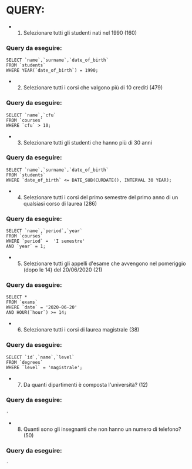 # QUERY:

- 1.  Selezionare tutti gli studenti nati nel 1990 (160)

### Query da eseguire:

    SELECT `name`,`surname`,`date_of_birth`
    FROM `students`
    WHERE YEAR(`date_of_birth`) = 1990;

- 2.  Selezionare tutti i corsi che valgono più di 10 crediti (479)

### Query da eseguire:

    SELECT `name`,`cfu`
    FROM `courses`
    WHERE `cfu` > 10;

- 3. Selezionare tutti gli studenti che hanno più di 30 anni

### Query da eseguire:

    SELECT `name`,`surname`,`date_of_birth`
    FROM `students`
    WHERE `date_of_birth` <= DATE_SUB(CURDATE(), INTERVAL 30 YEAR);

- 4. Selezionare tutti i corsi del primo semestre del primo anno di un qualsiasi corso di
     laurea (286)

### Query da eseguire:

    SELECT `name`,`period`,`year`
    FROM `courses`
    WHERE `period` =  'I semestre'
    AND `year` = 1;

- 5. Selezionare tutti gli appelli d'esame che avvengono nel pomeriggio (dopo le 14) del
     20/06/2020 (21)

### Query da eseguire:

    SELECT *
    FROM `exams`
    WHERE `date` = '2020-06-20'
    AND HOUR(`hour`) >= 14;

- 6. Selezionare tutti i corsi di laurea magistrale (38)

### Query da eseguire:

    SELECT `id`,`name`,`level`
    FROM `degrees`
    WHERE `level` = 'magistrale';

- 7. Da quanti dipartimenti è composta l'università? (12)

### Query da eseguire:

    -

- 8. Quanti sono gli insegnanti che non hanno un numero di telefono? (50)

### Query da eseguire:

    -
